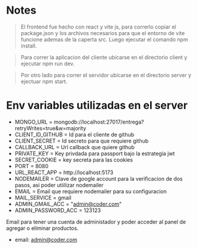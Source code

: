 # Notes
> El frontend fue hecho con react y vite js, para correrlo copiar el package.json y los archivos necesarios para que el entorno de vite funcione ademas de la caperta src. Luego ejecutar el comando npm install.

> Para correr la aplicacion del cliente ubicarse en el directorio client y ejecutar npm run dev.

> Por otro lado para correr el servidor ubicarse en el directorio server y ejectuar npm start.
# Env variables utilizadas en el server
- MONGO_URL = mongodb://localhost:27017/entrega?retryWrites=true&w=majority
- CLIENT_ID_GITHUB = Id para el cliente de github
- CLIENT_SECRET = Id secreto para que requiere github
- CALLBACK_URL = Url callback que quiere github
- PRIVATE_KEY = Key privdada para passport bajo la estrategia jwt
- SECRET_COOKIE = key secreta para las cookies
- PORT = 8080
- URL_REACT_APP =  http://localhost:5173
- NODEMAILER = Clave de google account para la verificacion de dos pasos, asi poder utiilizar nodemailer
- EMAIL = Email que requiere nodemailer para su configuracion
- MAIL_SERVICE = gmail
- ADMIN_GMAIL_ACC = "admin@coder.com"
- ADMIN_PASSWORD_ACC = 123123

Email para tener una cuenta de administador y poder acceder al panel de agregar o eliminar productos.
-   email: admin@coder.com

